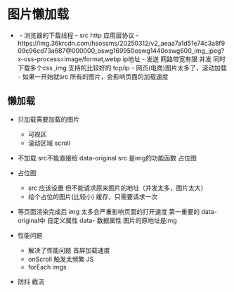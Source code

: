 # 图片懒加载

- <img src=""/>
  - 浏览器的下载线程
  - src http 应用层协议
  - https://img.36krcdn.com/hsossms/20250312/v2_aeaa7a1d51e74c3a8f909c96cd73a687@000000_oswg169950oswg1440oswg600_img_jpeg?x-oss-process=image/format,webp
   ip地址 
  - 发送 网路带宽有限
    并发 同时下载多个css ,img 支持的比较好的
    tcp/ip
  - 网页(电商)图片太多了，滚动加载
  - 如果一开始就src 所有的图片，会影响页面的加载速度
## 懒加载
  - 只加载需要加载的图片 
    - 可视区
    - 滚动区域 scroll
  - 不加载 src不能直接给 data-original
    src 是img的功能函数  占位图
  - 占位图
    - src 应该设置 但不能请求原来图片的地址（并发太多，图片太大）
    - 给个占位的图片(比较小)
      缓存，只需要请求一次
- 等页面渲染完成后 
  img 太多会严重影响页面的打开速度 第一重要的
  data-original中 自定义属性  data- 数据属性
  图片的原地址是img  

- 性能问题
  - 解决了性能问题  首屏加载速度
  - onScroll 触发太频繁 JS 
  - forEach imgs 
- 防抖 截流

